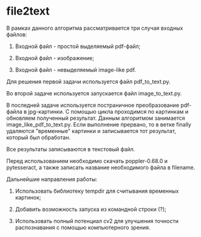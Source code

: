 # file2text

В рамках данного алгоритма рассматривается три случая входных файлов:
1. Входной файл - простой выделяемый pdf-файл;

2. Входной файл - изображение;

3. Входной файл - невыделяемый image-like pdf.

Для решения первой задачи используется файл pdf_to_text.py.

Во второй задаче используется запускается файл image_to_text.py.

В последней задаче используется постраничное преобразование pdf-файла в jpg-картинки. С помощью цикла проходимся по картинкам и обновляем полученный результат. Данным алгоритмом занимается image_like_pdf_to_text.py. Если выполнение прервано, то в ветке finally удаляются "временные" картинки и записывается тот результат, который был обработан.

Все результаты записываются в текстовый файл.

Перед использованием необходимо скачать poppler-0.68.0 и pytesseract, а также записать название необходимого файла в filename.

Дальнейшие направления работы:

1. Использовать библиотеку tempdir для считывания временных картинок;

2. Добавить возможность запуска из командной строки (?);

3. Использовать полный потенциал cv2 для улучшения точности распознавания с помощью компьютерного зрения.
